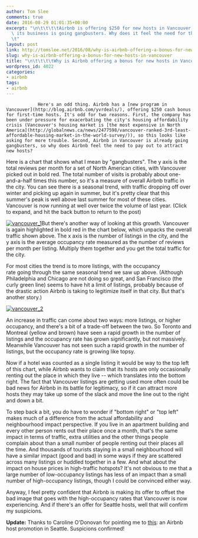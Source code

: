 ```yaml
---
author: Tom Slee
comments: true
date: 2016-08-29 01:01:35+00:00
excerpt: "\n\t\t\t\tAirbnb is offering $250 for new hosts in Vancouver, even though\
  \ its business is going gangbusters. Why does it feel the need for this promotion?\t\
  \t"
layout: post
link: http://tomslee.net/2016/08/why-is-airbnb-offering-a-bonus-for-new-hosts-in-vancouver.html
slug: why-is-airbnb-offering-a-bonus-for-new-hosts-in-vancouver
title: "\n\t\t\t\tWhy is Airbnb offering a bonus for new hosts in Vancouver?\t\t"
wordpress_id: 4022
categories:
- airbnb
tags:
- airbnb
---
```



				Here's an odd thing. Airbnb has a [new program in Vancouver](http://blog.airbnb.com/yvrdeals/), offering $250 cash bonus for first-time hosts. It's odd for two reasons. First, the company has been under pressure for exacerbating the city's housing affordability crisis (Vancouver's housing market is [the most expensive in North America](http://globalnews.ca/news/2477598/vancouver-ranked-3rd-least-affordable-housing-market-in-the-world-survey/)), so this looks like asking for more trouble. Second, Airbnb in Vancouver is already going gangbusters, so why does Airbnb feel the need to pay out to attract new hosts?

Here is a chart that shows what I mean by "gangbusters". The y axis is the total reviews per month for a set of North American cities, with Vancouver picked out in bold red. The total number of visits is probably about one-and-a-half times this number, so it's a measure of overall Airbnb traffic in the city. You can see there is a seasonal trend, with traffic dropping off over winter and picking up again in summer, but it's pretty clear that this summer's peak is well above last summer for most of these cities. Vancouver is now running at well over twice the volume of last year. (Click to expand, and hit the back button to return to the post)

[![vancouver_1](http://whimsley.s3.amazonaws.com/wordpress/wp-content/uploads/2016/08/vancouver_11.png)](http://whimsley.s3.amazonaws.com/wordpress/wp-content/uploads/2016/08/vancouver_11.png)But there's another way of looking at this growth. Vancouver is again highlighted in bold red in the chart below, which unpacks the overall traffic shown above. The x axis is the number of listings in the city, and the y axis is the average occupancy rate measured as the number of reviews per month per listing. Multiply them together and you get the total traffic for the city.

For most cities the trend is to more listings, with the occupancy rate going through the same seasonal trend we saw up above. (Although Philadelphia and Chicago are not doing so great, and San Francisco (the curly green line) seems to have hit a limit of listings, probably because of the drastic action Airbnb is taking to legitimize itself in that city. But that's another story.)

[![vancouver_2](http://whimsley.s3.amazonaws.com/wordpress/wp-content/uploads/2016/08/vancouver_2.png)](http://whimsley.s3.amazonaws.com/wordpress/wp-content/uploads/2016/08/vancouver_2.png)

An increase in traffic can come about two ways: more listings, or higher occupancy, and there's a bit of a trade-off between the two. So Toronto and Montreal (yellow and brown) have seen a rapid growth in the number of listings and the occupancy rate has grown significantly, but not massively. Meanwhile Vancouver has not seen such a rapid growth in the number of listings, but the occupancy rate is growing like topsy.

Now if a hotel was counted as a single listing it would be way to the top left of this chart, while Airbnb wants to claim that its hosts are only occasionally renting out the place in which they live -- which translates into the bottom right. The fact that Vancouver listings are getting used more often could be bad news for Airbnb in its battle for legitimacy, so if it can attract more hosts they may take up some of the slack and move the line out to the right and down a bit.

To step back a bit, you do have to wonder if "bottom right" or "top left" makes much of a difference from the actual affordability and neighbourhood impact perspective. If you live in an apartment building and every other person rents out their place once a month, that's the same impact in terms of traffic, extra utilities and the other things people complain about than a small number of people renting out their places all the time. And thousands of tourists staying in a small neighbourhood will have a similar impact (good and bad) in some ways if they are scattered across many listings or huddled together in a few. And what about the impact on house prices in high-traffic hotspots? It's not obvious to me that a large number of low-occupancy listings has less of an impact than a small number of high-occupancy listings, though I could be convinced either way.

Anyway, I feel pretty confident that Airbnb is making its offer to offset the bad image that goes with the high-occupancy rates that Vancouver is now experiencing. And if there's an offer for Seattle hosts, well that will confirm my suspicions.

**Update:** Thanks to Caroline O'Donovan for pointing me to [this](https://www.facebook.com/TheMountaineers/photos/a.390506682724.166603.137083717724/10153981442407725/?type=3&theater): an Airbnb host promotion in Seattle. Suspicions confirmed!		
